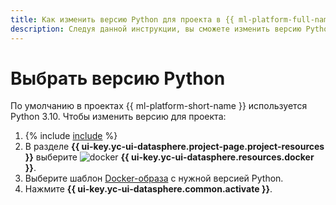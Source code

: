 ```yaml
---
title: Как изменить версию Python для проекта в {{ ml-platform-full-name }}
description: Следуя данной инструкции, вы сможете изменить версию Python для проекта.
---
```


# Выбрать версию Python

По умолчанию в проектах {{ ml-platform-short-name }} используется Python 3.10. Чтобы изменить версию для проекта:

1. {% include [include](../../../_includes/datasphere/ui-find-project.md) %}
1. В разделе **{{ ui-key.yc-ui-datasphere.project-page.project-resources }}** выберите ![docker](../../../_assets/console-icons/logo-docker.svg) **{{ ui-key.yc-ui-datasphere.resources.docker }}**.
1. Выберите шаблон [Docker-образа](../../concepts/docker.md) с нужной версией Python.
1. Нажмите **{{ ui-key.yc-ui-datasphere.common.activate }}**.
